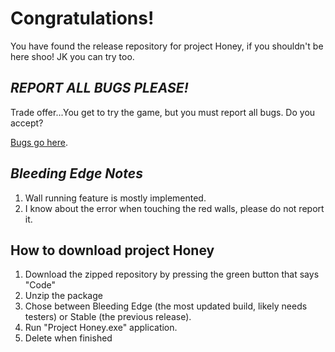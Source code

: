 # Congratulations!
You have found the release repository for project Honey, if you shouldn't be here shoo! JK you can try too.

## *REPORT ALL BUGS PLEASE!*
Trade offer...You get to try the game, but you must report all bugs. Do you accept?

[Bugs go here](https://github.com/mmaalex22112/Honey/issues).

## *Bleeding Edge Notes*
 1. Wall running feature is mostly implemented. 
 2. I know about the error when touching the red walls, please do not report it.

## How to download project Honey
 1. Download the zipped repository by pressing the green button that says "Code" 
 2. Unzip the package 
 3. Chose between Bleeding Edge (the most updated build, likely needs testers) or Stable (the previous release). 
 4.  Run "Project Honey.exe" application.
 5. Delete when finished


